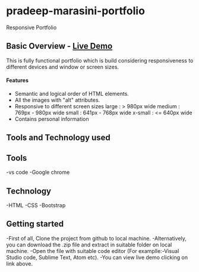 # pradeep-marasini-portfolio
Responsive Portfolio


## Basic Overview - [Live Demo](https://marasinipradeep.github.io/pradeep-marasini-portfolio/)

This is fully functional  portfolio which is build considering responsiveness to different devices and window or screen sizes.

#### Features

- Semantic and logical order of HTML elements.
- All the images with "alt" attributes.
- Responsive to different screen sizes
 large : > 980px wide
 medium : 769px - 980px wide
 small : 641px - 768px wide
 x-small : <= 640px wide
- Contains personal information



## Tools and Technology used

Tools
-----------
-vs code
-Google chrome

Technology
------------
-HTML
-CSS
-Bootstrap


## Getting started

-First of all, Clone the project from github to local machine.
-Alternatively, you can download the .zip file and extract in suitable folder on local machine. 
-Open the file with suitable code editor (For examplle:-Visual Studio code, Sublime Text, Atom etc).
-You can view live demo clicking on link above.